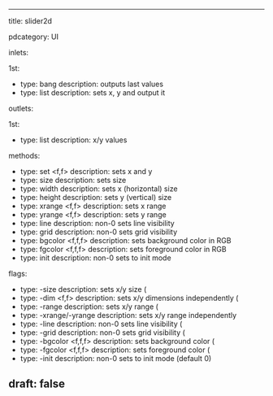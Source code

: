 --- 


title: slider2d

pdcategory: UI

inlets:

  1st:
  - type: bang
    description: outputs last values
  - type: list
    description: sets x, y and output it

outlets:

  1st:
  - type: list
    description: x/y values



methods:
  - type: set <f,f>
    description: sets x and y
  - type: size <f>
    description: sets size
  - type: width <f>
    description: sets x (horizontal) size
  - type: height <f>
    description: sets y (vertical) size
  - type: xrange <f,f>
    description: sets x range
  - type: yrange <f,f>
    description: sets y range
  - type: line <f>
    description:  non-0 sets line visibility
  - type: grid <f>
    description: non-0 sets grid visibility
  - type: bgcolor <f,f,f>
    description: sets background color in RGB
  - type: fgcolor <f,f,f>
    description: sets foreground color in RGB
  - type: init <f>
    description: non-0 sets to init mode

flags:
  - type: -size <f>
    description: sets x/y size (
  - type: -dim <f,f>
    description: sets x/y dimensions independently (
  - type: -range
    description: sets x/y range (
  - type: -xrange/-yrange
    description: sets x/y range independently
  - type: -line <f>
    description: non-0 sets line visibility (
  - type: -grid <f>
    description: non-0 sets grid visibility (
  - type: -bgcolor <f,f,f>
    description: sets background color (
  - type: -fgcolor <f,f,f>
    description: sets foreground color (
  - type: -init <f>
    description: non-0 sets to init mode (default 0)

draft: false
---
